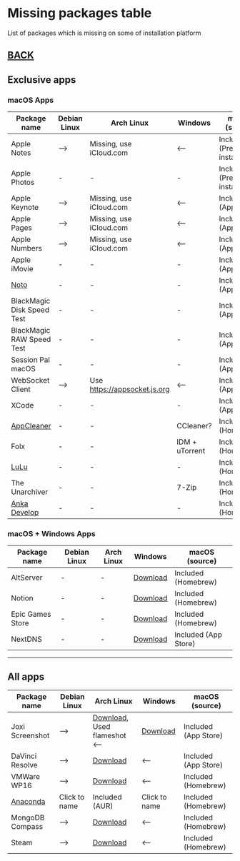 # Missing packages table

List of packages which is missing on some of installation platform

## [BACK](../MISSING.md)

## Exclusive apps

### macOS Apps

| Package name                                     | Debian Linux | Arch Linux                     | Windows        | macOS (source)           |
| ------------------------------------------------ | ------------ | ------------------------------ | -------------- | ------------------------ |
| Apple Notes                                      | -->          | Missing, use iCloud.com        | <--            | Included (Pre-installed) |
| Apple Photos                                     | -            | -                              | -              | Included (Pre-installed) |
| Apple Keynote                                    | -->          | Missing, use iCloud.com        | <--            | Included (App Store)     |
| Apple Pages                                      | -->          | Missing, use iCloud.com        | <--            | Included (App Store)     |
| Apple Numbers                                    | -->          | Missing, use iCloud.com        | <--            | Included (App Store)     |
| Apple iMovie                                     | -            | -                              | -              | Included (App Store)     |
| [Noto](https://noto.ink/)                        | -            | -                              | -              | Included (App Store)     |
| BlackMagic Disk Speed Test                       | -            | -                              | -              | Included (App Store)     |
| BlackMagic RAW Speed Test                        | -            | -                              | -              | Included (App Store)     |
| Session Pal macOS                                | -            | -                              | -              | Included (App Store)     |
| WebSocket Client                                 | -->          | Use <https://appsocket.js.org> | <--            | Included (App Store)     |
| XCode                                            | -            | -                              | -              | Included (App Store)     |
| [AppCleaner](http://freemacsoft.net)             | -            | -                              | CCleaner?      | Included (Homebrew)      |
| Folx                                             | -            | -                              | IDM + uTorrent | Included (Homebrew)      |
| [LuLu](https://github.com/objective-see/LuLu)    | -            | -                              | -              | Included (Homebrew)      |
| The Unarchiver                                   | -            | -                              | 7-Zip          | Included (Homebrew)      |
| [Anka Develop](https://veertu.com/anka-develop/) | -            | -                              | -              | Included (Homebrew)      |

### macOS + Windows Apps

| Package name     | Debian Linux | Arch Linux | Windows                                                 | macOS (source)       |
| ---------------- | ------------ | ---------- | ------------------------------------------------------- | -------------------- |
| AltServer        | -            | -          | [Download](https://altstore.io/)                        | Included (Homebrew)  |
| Notion           | -            | -          | [Download](https://www.notion.so/desktop)               | Included (Homebrew)  |
| Epic Games Store | -            | -          | [Download](https://www.epicgames.com/store/ru/download) | Included (Homebrew)  |
| NextDNS          | -            | -          | [Download](https://my.nextdns.io/3c9349/setup)          | Included (App Store) |

---

## All apps

| Package name                                                   | Debian Linux  | Arch Linux                                                                                                            | Windows                              | macOS (source)       |
| -------------------------------------------------------------- | ------------- | --------------------------------------------------------------------------------------------------------------------- | ------------------------------------ | -------------------- |
| Joxi Screenshot                                                | -->           | [Download](http://joxi.ru/download/), Used flameshot <--                                                              | [Download](http://joxi.ru/download/) | Included (App Store) |
| DaVinci Resolve                                                | -->           | [Download](https://www.blackmagicdesign.com/ru/products/davinciresolve/)                                              | <--                                  | Included (App Store) |
| VMWare WP16                                                    | -->           | [Download](https://my.vmware.com/en/web/vmware/downloads/details?downloadGroup=PLAYER-1610&productId=1039&rPId=55792) | <--                                  | Included (Homebrew)  |
| [Anaconda](https://www.anaconda.com/products/individual#linux) | Click to name | Included (AUR)                                                                                                        | Click to name                        | Included (Homebrew)  |
| MongoDB Compass                                                | -->           | [Download](https://www.mongodb.com/try/download/compass)                                                              | <--                                  | Included (Homebrew)  |
| Steam                                                          | -->           | [Download](https://store.steampowered.com/about/Steam)                                                                | <--                                  | Included (Homebrew)  |
